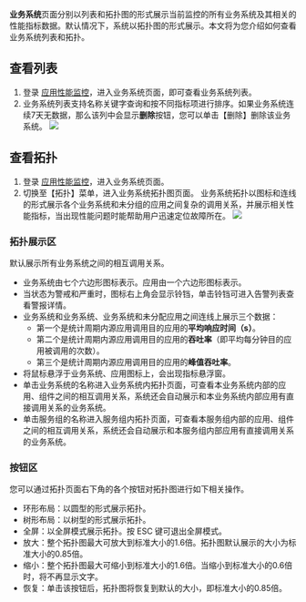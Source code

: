 **业务系统**页面分别以列表和拓扑图的形式展示当前监控的所有业务系统及其相关的性能指标数据。默认情况下，系统以拓扑图的形式展示。本文将为您介绍如何查看业务系统列表和拓扑。

## 查看列表

1. 登录 [应用性能监控](https://console.cloud.tencent.com/monitor/tapm/business/list)，进入业务系统页面，即可查看业务系统列表。
2. 业务系统列表支持名称关键字查询和按不同指标项进行排序。如果业务系统连续7天无数据，那么该列中会显示**删除**按钮，您可以单击【删除】删除该业务系统。
![](https://main.qcloudimg.com/raw/dc5b2476a2f48c47764874ce9d690a76.png)

## 查看拓扑

1. 登录 [应用性能监控](https://console.cloud.tencent.com/monitor/tapm/business/list)，进入业务系统页面。
2. 切换至【拓扑】菜单，进入业务系统拓扑图页面。
   业务系统拓扑以图标和连线的形式展示各个业务系统和未分组的应用之间复杂的调用关系，并展示相关性能指标，当出现性能问题时能帮助用户迅速定位故障所在。
	 ![](https://main.qcloudimg.com/raw/84b00b0913c656c3f271d74eb5885fbc.png)

### 拓扑展示区

默认展示所有业务系统之间的相互调用关系。

- 业务系统由七个六边形图标表示。应用由一个六边形图标表示。
- 当状态为警戒和严重时，图标右上角会显示铃铛，单击铃铛可进入告警列表查看警报详情。
- 业务系统和业务系统、业务系统和未分配应用之间连线上展示三个数据：
	- 第一个是统计周期内源应用调用目的应用的**平均响应时间（s）**。
	- 第二个是统计周期内源应用调用目的应用的**吞吐率**（即平均每分钟目的应用被调用的次数）。
	- 第三个是统计周期内源应用调用目的应用的**峰值吞吐率**。
- 将鼠标悬浮于业务系统、应用图标上，会出现指标悬浮窗。
- 单击业务系统的名称进入业务系统内拓扑页面，可查看本业务系统内部的应用、组件之间的相互调用关系，系统还会自动展示和本业务系统内部应用有直接调用关系的业务系统。
- 单击服务组的名称进入服务组内拓扑页面，可查看本服务组内部的应用、组件之间的相互调用关系，系统还会自动展示和本服务组内部应用有直接调用关系的业务系统。

  

### 按钮区

您可以通过拓扑页面右下角的各个按钮对拓扑图进行如下相关操作。

- 环形布局：以圆型的形式展示拓扑。
- 树形布局：以树型的形式展示拓扑。
- 全屏：以全屏模式展示拓扑。按 ESC 键可退出全屏模式。
- 放大：整个拓扑图最大可放大到标准大小的1.6倍。拓扑图默认展示的大小为标准大小的0.85倍。
- 缩小：整个拓扑图最大可缩小到标准大小的1.6倍。当缩小到标准大小的0.6倍时，将不再显示文字。
- 恢复：单击该按钮后，拓扑图将恢复到默认的大小，即标准大小的0.85倍。

